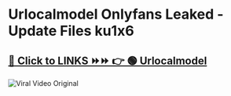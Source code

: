 
 # Urlocalmodel Onlyfans Leaked - Update Files ku1x6

## <h2><a href="https://clipsfans.com/Urlocalmodel&ref=git">🔗 Click to LINKS ⏩⏩ 👉 🟢 Urlocalmodel </a></h2>

<a href="https://clipsfans.com/Urlocalmodel&ref=git" rel="nofollow" data-target="animated-image.originalLink"><img src="https://i.ibb.co.com/xMMVF88/686577567.gif" alt="Viral Video Original" style="max-width: 100%; display: inline-block;" data-target="animated-image.originalImage"></a>

